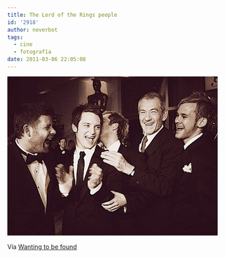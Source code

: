 ```yaml
---
title: The Lord of the Rings people
id: '2918'
author: neverbot
tags:
  - cine
  - fotografía
date: 2011-03-06 22:05:08
---
```


![201103062204.jpg](./the-lord-of-the-rings-people/201103062204.jpg)

Vía [Wanting to be found](http://wantingtobefound.tumblr.com/post/2583018941/warningdontreadthis)
